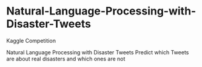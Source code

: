 # Natural-Language-Processing-with-Disaster-Tweets
Kaggle Competition

Natural Language Processing with Disaster Tweets
Predict which Tweets are about real disasters and which ones are not
